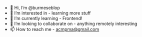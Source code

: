 - 👋 Hi, I’m @burmeseblop
- 👀 I’m interested in - learning more stuff
- 🌱 I’m currently learning - Frontend!
- 💞️ I’m looking to collaborate on - anything remotely interesting
- 📫 How to reach me - acmpma@gmail.com

